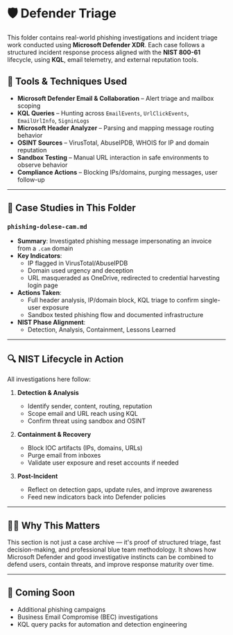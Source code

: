 # 🛡️ Defender Triage

This folder contains real-world phishing investigations and incident triage work conducted using **Microsoft Defender XDR**. Each case follows a structured incident response process aligned with the **NIST 800-61** lifecycle, using **KQL**, email telemetry, and external reputation tools.

## 🔧 Tools & Techniques Used

- **Microsoft Defender Email & Collaboration** – Alert triage and mailbox scoping
- **KQL Queries** – Hunting across `EmailEvents`, `UrlClickEvents`, `EmailUrlInfo`, `SigninLogs`
- **Microsoft Header Analyzer** – Parsing and mapping message routing behavior
- **OSINT Sources** – VirusTotal, AbuseIPDB, WHOIS for IP and domain reputation
- **Sandbox Testing** – Manual URL interaction in safe environments to observe behavior
- **Compliance Actions** – Blocking IPs/domains, purging messages, user follow-up

---

## 📁 Case Studies in This Folder

### `phishing-dolese-cam.md`
- **Summary**: Investigated phishing message impersonating an invoice from a `.cam` domain
- **Key Indicators**:
  - IP flagged in VirusTotal/AbuseIPDB
  - Domain used urgency and deception
  - URL masqueraded as OneDrive, redirected to credential harvesting login page
- **Actions Taken**:
  - Full header analysis, IP/domain block, KQL triage to confirm single-user exposure
  - Sandbox tested phishing flow and documented infrastructure
- **NIST Phase Alignment**:
  - Detection, Analysis, Containment, Lessons Learned

---

## 🔍 NIST Lifecycle in Action

All investigations here follow:

1. **Detection & Analysis**  
   - Identify sender, content, routing, reputation  
   - Scope email and URL reach using KQL  
   - Confirm threat using sandbox and OSINT  

2. **Containment & Recovery**  
   - Block IOC artifacts (IPs, domains, URLs)  
   - Purge email from inboxes  
   - Validate user exposure and reset accounts if needed  

3. **Post-Incident**  
   - Reflect on detection gaps, update rules, and improve awareness  
   - Feed new indicators back into Defender policies

---

## 👨‍💻 Why This Matters

This section is not just a case archive — it's proof of structured triage, fast decision-making, and professional blue team methodology. It shows how Microsoft Defender and good investigative instincts can be combined to defend users, contain threats, and improve response maturity over time.

---

## 🚀 Coming Soon

- Additional phishing campaigns
- Business Email Compromise (BEC) investigations
- KQL query packs for automation and detection engineering
